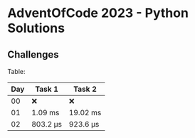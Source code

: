 # AdventOfCode 2023 - Python Solutions

## Challenges

Table:

| Day |   Task 1  |   Task 2  |
| --- | --------- | --------- |
|  00 |     ❌    |     ❌    | 
|  01 |   1.09 ms |  19.02 ms | 
|  02 |  803.2 µs |  923.6 µs | 
